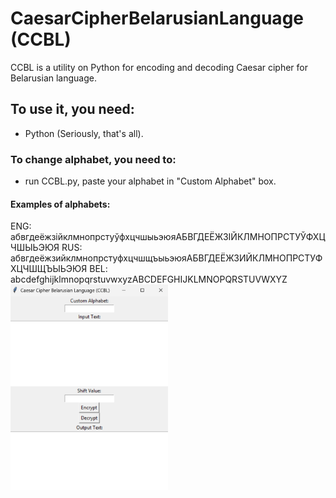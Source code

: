 # CaesarCipherBelarusianLanguage (CCBL)
CCBL is a utility on Python for encoding and decoding Caesar cipher for Belarusian language.
## To use it, you need:
- Python
(Seriously, that's all).
### To change alphabet, you need to:
- run CCBL.py, paste your alphabet in "Custom Alphabet" box.
#### Examples of alphabets:
ENG: абвгдеёжзійклмнопрстуўфхцчшыьэюяАБВГДЕЁЖЗІЙКЛМНОПРСТУЎФХЦЧШЫЬЭЮЯ
RUS: абвгдеёжзийклмнопрстуфхцчшщъыьэюяАБВГДЕЁЖЗИЙКЛМНОПРСТУФХЦЧШЩЪЫЬЭЮЯ
BEL: abcdefghijklmnopqrstuvwxyzABCDEFGHIJKLMNOPQRSTUVWXYZ
<img src="https://raw.githubusercontent.com/Liam-q3v6z/CaesarCipherBelarusianLanguage/refs/heads/main/img0.png" width=50% height=50%>
